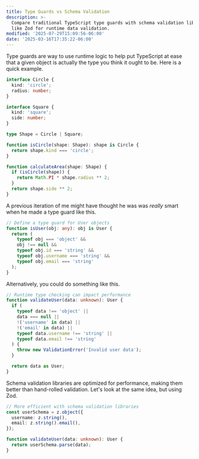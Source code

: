 ```yaml
---
title: Type Guards vs Schema Validation
description: >-
  Compare traditional TypeScript type guards with schema validation libraries
  like Zod for runtime data validation.
modified: '2025-07-29T15:09:56-06:00'
date: '2025-03-16T17:35:22-06:00'
---
```


Type guards are way to use runtime logic to help put TypeScript at ease that a given object is actually the type you think it ought to be. Here is a quick example.

```typescript
interface Circle {
  kind: 'circle';
  radius: number;
}

interface Square {
  kind: 'square';
  side: number;
}

type Shape = Circle | Square;

function isCircle(shape: Shape): shape is Circle {
  return shape.kind === 'circle';
}

function calculateArea(shape: Shape) {
  if (isCircle(shape)) {
    return Math.PI * shape.radius ** 2;
  }
  return shape.side ** 2;
}
```

A previous iteration of me might have thought he was was _really_ smart when he made a type guard like this.

```typescript
// Define a type guard for User objects
function isUser(obj: any): obj is User {
  return (
    typeof obj === 'object' &&
    obj !== null &&
    typeof obj.id === 'string' &&
    typeof obj.username === 'string' &&
    typeof obj.email === 'string'
  );
}
```

Alternatively, you could do something like this.

```typescript
// Runtime type checking can impact performance
function validateUser(data: unknown): User {
  if (
    typeof data !== 'object' ||
    data === null ||
    !('username' in data) ||
    !('email' in data) ||
    typeof data.username !== 'string' ||
    typeof data.email !== 'string'
  ) {
    throw new ValidationError('Invalid user data');
  }

  return data as User;
}
```

Schema validation libraries are optimized for performance, making them better than hand-rolled validation. Let's look at the same idea, but using Zod.

```ts
// More efficient with schema validation libraries
const userSchema = z.object({
  username: z.string(),
  email: z.string().email(),
});

function validateUser(data: unknown): User {
  return userSchema.parse(data);
}
```
